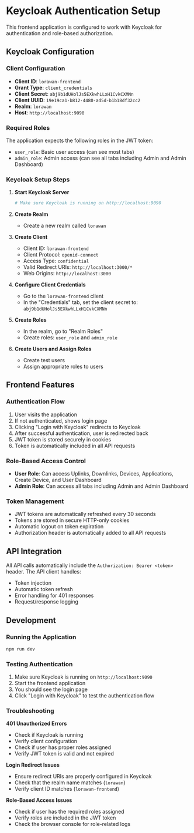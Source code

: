 # Keycloak Authentication Setup

This frontend application is configured to work with Keycloak for authentication and role-based authorization.

## Keycloak Configuration

### Client Configuration

- **Client ID**: `lorawan-frontend`
- **Grant Type**: `client_credentials`
- **Client Secret**: `abj9b1dUHolJs5EXkwhLLxH1CvkCXMNn`
- **Client UUID**: `19e19ca1-b812-4480-ad5d-b1b18df32cc2`
- **Realm**: `lorawan`
- **Host**: `http://localhost:9090`

### Required Roles

The application expects the following roles in the JWT token:

- `user_role`: Basic user access (can see most tabs)
- `admin_role`: Admin access (can see all tabs including Admin and Admin Dashboard)

### Keycloak Setup Steps

1. **Start Keycloak Server**

   ```bash
   # Make sure Keycloak is running on http://localhost:9090
   ```

2. **Create Realm**

   - Create a new realm called `lorawan`

3. **Create Client**

   - Client ID: `lorawan-frontend`
   - Client Protocol: `openid-connect`
   - Access Type: `confidential`
   - Valid Redirect URIs: `http://localhost:3000/*`
   - Web Origins: `http://localhost:3000`

4. **Configure Client Credentials**

   - Go to the `lorawan-frontend` client
   - In the "Credentials" tab, set the client secret to: `abj9b1dUHolJs5EXkwhLLxH1CvkCXMNn`

5. **Create Roles**

   - In the realm, go to "Realm Roles"
   - Create roles: `user_role` and `admin_role`

6. **Create Users and Assign Roles**
   - Create test users
   - Assign appropriate roles to users

## Frontend Features

### Authentication Flow

1. User visits the application
2. If not authenticated, shows login page
3. Clicking "Login with Keycloak" redirects to Keycloak
4. After successful authentication, user is redirected back
5. JWT token is stored securely in cookies
6. Token is automatically included in all API requests

### Role-Based Access Control

- **User Role**: Can access Uplinks, Downlinks, Devices, Applications, Create Device, and User Dashboard
- **Admin Role**: Can access all tabs including Admin and Admin Dashboard

### Token Management

- JWT tokens are automatically refreshed every 30 seconds
- Tokens are stored in secure HTTP-only cookies
- Automatic logout on token expiration
- Authorization header is automatically added to all API requests

## API Integration

All API calls automatically include the `Authorization: Bearer <token>` header. The API client handles:

- Token injection
- Automatic token refresh
- Error handling for 401 responses
- Request/response logging

## Development

### Running the Application

```bash
npm run dev
```

### Testing Authentication

1. Make sure Keycloak is running on `http://localhost:9090`
2. Start the frontend application
3. You should see the login page
4. Click "Login with Keycloak" to test the authentication flow

### Troubleshooting

**401 Unauthorized Errors**

- Check if Keycloak is running
- Verify client configuration
- Check if user has proper roles assigned
- Verify JWT token is valid and not expired

**Login Redirect Issues**

- Ensure redirect URIs are properly configured in Keycloak
- Check that the realm name matches (`lorawan`)
- Verify client ID matches (`lorawan-frontend`)

**Role-Based Access Issues**

- Check if user has the required roles assigned
- Verify roles are included in the JWT token
- Check the browser console for role-related logs
